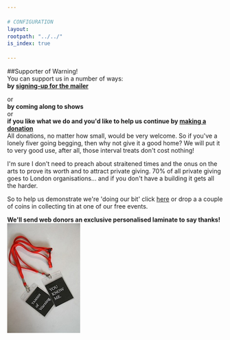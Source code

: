 ```yaml
---

# CONFIGURATION
layout: 
rootpath: "../../"
is_index: true

---
```


##Supporter of Warning!    
You can support us in a number of ways:    
**by [signing-up for the mailer](http://wordofwarning.us2.list-manage.com/subscribe?u=0d0b9e09079cc9204f77cb396&id=d72a36f1c2)**    

or    
**by coming along to shows**  
or    
**if you like what we do and you'd like to help us continue by [making a donation](https://www.paypal.com/cgi-bin/webscr?cmd=_s-xclick&hosted_button_id=LC9G9CWHVDQ8E)**    
All donations, no matter how small, would be very welcome.  So if you've a lonely fiver going begging, then why not give it a good home? We will put it to very good use, after all, those interval treats don't cost nothing!    

I'm sure I don't need to preach about straitened times and the onus on the arts to prove its worth and to attract private giving.  70% of all private giving goes to London organisations... and if you don't have a building it gets all the harder.    

So to help us demonstrate we're 'doing our bit' click [here](https://www.paypal.com/cgi-bin/webscr?cmd=_s-xclick&hosted_button_id=LC9G9CWHVDQ8E) or drop a a couple of coins in collecting tin at one of our free events.     

**We'll send web donors an exclusive personalised laminate to say thanks!**
![friend](FoW.jpg)    

